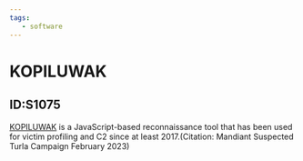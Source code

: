 ```yaml
---
tags:
   - software
---
```

# KOPILUWAK
## ID:S1075
[KOPILUWAK](/mitre/software/S1075) is a JavaScript-based reconnaissance tool that has been used for victim profiling and C2 since at least 2017.(Citation: Mandiant Suspected Turla Campaign February 2023)
